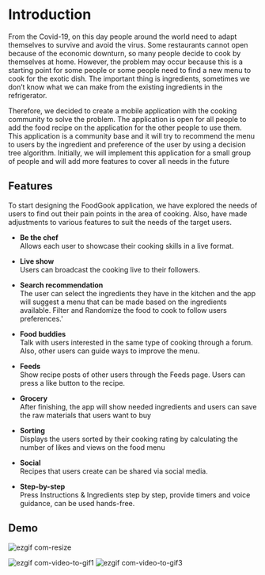 # Introduction

From the Covid-19, on this day people around the world need to adapt themselves to survive and avoid
the virus. Some restaurants cannot open because of the economic downturn, so many people decide to
cook by themselves at home. However, the problem may occur because this is a starting point for some
people or some people need to find a new menu to cook for the exotic dish. The important thing is
ingredients, sometimes we don’t know what we can make from the existing ingredients in the refrigerator.

Therefore, we decided to create a mobile application with the cooking community to solve the problem.
The application is open for all people to add the food recipe on the application for the other people to use
them. This application is a community base and it will try to recommend the menu to users by the
ingredient and preference of the user by using a decision tree algorithm. Initially, we will implement this
application for a small group of people and will add more features to cover all needs in the future

## Features
To start designing the FoodGook application, we have explored the needs of users to find out their pain points in the area of cooking. Also, have made adjustments to various features to suit the needs of the target users.
- **Be the chef**       
    Allows each user to showcase their cooking skills in a live format.

- **Live show**             
    Users can broadcast the cooking live to their followers.
- **Search recommendation**    
    The user can select the ingredients they have in the kitchen and the app will suggest a menu that can be made based on the ingredients available. Filter and Randomize the food to cook to follow users preferences.'

- **Food buddies**  
    Talk with users interested in the same type of cooking through a forum. Also, other users can guide ways to improve the menu.

- **Feeds**     
    Show recipe posts of other users through the Feeds page. Users can press a like button to the recipe.
- **Grocery**       
    After finishing, the app will show needed ingredients and users can save the raw materials that users want to buy
- **Sorting**   
    Displays the users sorted by their cooking rating by calculating the number of likes and views on the food menu
- **Social**    
    Recipes that users create can be shared via social media.
- **Step-by-step**  
    Press Instructions & Ingredients step by step, provide timers and voice guidance, can be used hands-free.

## Demo
![ezgif com-resize](https://user-images.githubusercontent.com/80881226/224564283-75fec0bd-229f-4a99-a28d-91757dd6ec52.gif)

![ezgif com-video-to-gif1](https://user-images.githubusercontent.com/80881226/224563469-4694adb2-8a38-4bc1-898f-e265e0a5fd08.gif)
![ezgif com-video-to-gif3](https://user-images.githubusercontent.com/80881226/224563479-1281780f-bed8-4331-ada8-26f127d27a59.gif)



